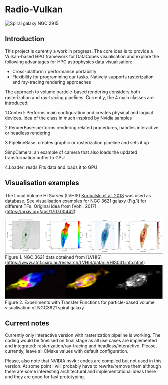 # Radio-Vulkan
<img src="docs/images/movie27.gif" alt="Spiral galaxy NGC 2915" width="200"/>


## Introduction
This project is curently a work in progress. The core idea is to provide a Vulkan-based HPG framework for DataCubes visualisation and explore the following advantages for HPC astrophysics data visualisation:

- Cross-platform / performance portability
- Flexibility for programming our tasks. Natively supports rasterization and ray-tracing rendering approaches


The approach to volume particle-based rendering considers both rasterization and ray-tracing pipelines. Currently, the 4 main classes are introduced:

1.Context: Performs main configuration and creates physical and logical devices. Idea of the class in much inspired by Nvidia samples

2.RenderBase: performs rendering related procedures, handles interactive or headless rendering

3.PipelineBase: creates graphic or rasterization pipeline and sets it up

SimpCamera: an example of camera that also loads the updated transformation buffer to GPU

4.Loader: reads Fits data and loads it to GPU


## Visualisation examples

The Local Volume HI Survey (LVHIS) [Koribalski et al. 2018](http://adsabs.harvard.edu/abs/2018MNRAS.478.1611K) was used as database. See visualisation examples for NGC 3621 galaxy (Fig.1) for different TFs. Original idea from [Vohl, 2017] (https://arxiv.org/abs/1707.00442)

![NGC 3621 data](docs/images/databaseNGC3621.png)
Figure 1. NGC 3621 data obtained from [LVHIS] (https://www.atnf.csiro.au/research/LVHIS/data/LVHIS031.info.html)
![NGC 3621 volume visualisation examples](docs/images/NGC_3621.png)
Figure 2. Experiments with Transfer Functions for particle-based volume visualisation of NGC3621 spiral galaxy

## Current notes
 
Currently only interactive version with rasterization pipeline is working. The coding would be finelised on final stage as all use cases are implemented and integrated: rasterization/ray-tracing and headless/interactive. Please, currently, leave all CMake values with default configuration.

 
Please, also note that NVIDIA nvvk:: codes are compiled but not used in this version. At some point I will probably have to rewrite/remove them although there are some interesting architectural and implementational ideas there and they are good for fast prototyping.
